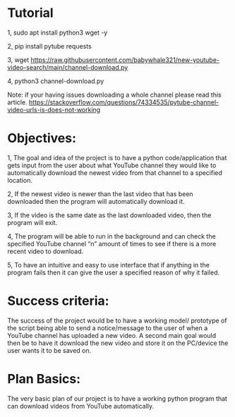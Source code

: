 # Tutorial

1, sudo apt install python3 wget -y

2, pip install pytube requests

3, wget https://raw.githubusercontent.com/babywhale321/new-youtube-video-search/main/channel-download.py

4, python3 channel-download.py

Note: if your having issues downloading a whole channel please read this article. https://stackoverflow.com/questions/74334535/pytube-channel-video-urls-is-does-not-working

# Objectives:
1, The goal and idea of the project is to have a python code/application that gets input from the user about what YouTube channel they would like to automatically download the newest video from that channel to a specified location.

2, If the newest video is newer than the last video that has been downloaded then the program will automatically download it.

3, If the video is the same date as the last downloaded video, then the program will exit.

4, The program will be able to run in the background and can check the specified YouTube channel “n” amount of times to see if there is a more recent video to download.

5, To have an intuitive and easy to use interface that if anything in the program fails then it can give the user a specified reason of why it failed.
      
# Success criteria:
The success of the project would be to have a working model/ prototype of the script being able to send a notice/message to the user of when a YouTube channel has uploaded a new video. A second main goal would then be to have it download the new video and store it on the PC/device the user wants it to be saved on.

# Plan Basics:
The very basic plan of our project is to have a working python program that can download videos from YouTube automatically.
